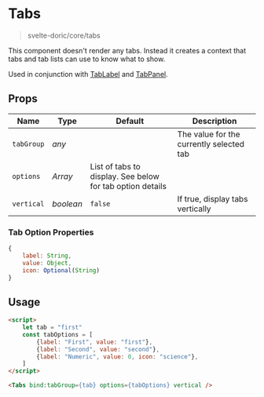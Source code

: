 # Tabs
> svelte-doric/core/tabs

This component doesn't render any tabs.
Instead it creates a context that tabs and tab lists can use to know what to
show.

Used in conjunction with [TabLabel](./tab-label.md) and
[TabPanel](./tab-panel.md).

## Props
| Name | Type | Default | Description |
| --- | --- | --- | --- |
| `tabGroup` | _any_ | | The value for the currently selected tab
| `options` | _Array_ | List of tabs to display. See below for tab option details
| `vertical` | _boolean_ | `false` | If true, display tabs vertically

### Tab Option Properties
```javascript
{
    label: String,
    value: Object,
    icon: Optional(String)
}
```

## Usage
```html
<script>
    let tab = "first"
    const tabOptions = [
        {label: "First", value: "first"},
        {label: "Second", value: "second"},
        {label: "Numeric", value: 0, icon: "science"},
    ]
</script>

<Tabs bind:tabGroup={tab} options={tabOptions} vertical />
```
